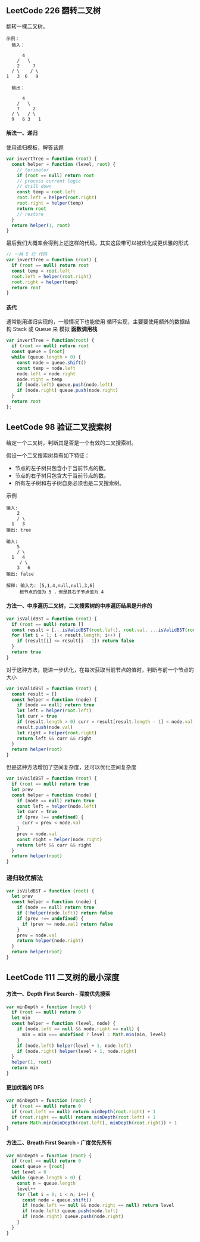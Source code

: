 <h2 id="1">LeetCode 226 翻转二叉树</h2>
翻转一棵二叉树。

    示例：
      输入：

          4
        /   \
        2     7
      / \    / \
    1   3  6   9
      
      输出：

          4
        /   \
        7     2
      / \   / \
      9   6 3   1

#### 解法一、递归
使用递归模板，解答该题

```javascript
var invertTree = function (root) {
  const helper = function (level, root) {
    // terimator
    if (root == null) return root
    // process current logic
    // drill down
    const temp = root.left
    root.left = helper(root.right)
    root.right = helper(temp)
    return root
    // restore
  }
  return helper(1, root)
}
```

最后我们大概率会得到上述这样的代码，其实这段带可以被优化成更优雅的形式

```javascript
// 一共 5 行 代码
var invertTree = function (root) {
  if (root == null) return root
  const temp = root.left
  root.left = helper(root.right)
  root.right = helper(temp)
  return root
}
```

#### 迭代
通常能用递归实现的，一般情况下也能使用 循环实现，主要要使用额外的数据结构 Stack 或 Queue 来 模拟 **函数调用栈**

```javascript
var invertTree = function(root) {
  if (root == null) return root
  const queue = [root]
  while (queue.length > 0) {
    const node = queue.shift()
    const temp = node.left
    node.left = node.right
    node.right = temp
    if (node.left) queue.push(node.left)
    if (node.right) queue.push(node.right)
  }
  return root
};
```

<h2 id="2">LeetCode 98 验证二叉搜索树</h2>
给定一个二叉树，判断其是否是一个有效的二叉搜索树。  

假设一个二叉搜索树具有如下特征：  
  * 节点的左子树只包含小于当前节点的数。
  * 节点的右子树只包含大于当前节点的数。
  * 所有左子树和右子树自身必须也是二叉搜索树。

示例

    输入:
        2
        / \
      1   3
    输出: true

    输入:
        5
        / \
      1   4
         / \
        3   6
    输出: false

    解释: 输入为: [5,1,4,null,null,3,6]
         根节点的值为 5 ，但是其右子节点值为 4 
  
#### 方法一、中序遍历二叉树，二叉搜索树的中序遍历结果是升序的

```javascript
var isValidBST = function (root) {
  if (root == null) return []
  const result = [...isValidBST(root.left), root.val, ...isValidBST(root.right)]
  for (let i = 1; i < result.length; i++) {
    if (result[i] <= result[i - 1]) return false
  }
  return true
}
```
对于这种方法，能进一步优化，在每次获取当前节点的值时，判断与前一个节点的大小

```javascript
var isValidBST = function (root) {
  const result = []
  const helper = function (node) {
    if (node == null) return true
    let left = helper(root.left)
    let curr = true
    if (result.length > 0) curr = result[result.length - 1] < node.val
    result.push(node.val)
    let right = helper(root.right)
    return left && curr && right
  }
  return helper(root)
}
```

但是这种方法增加了空间复杂度，还可以优化空间复杂度

```javascript
var isVaildBST = function (root) {
  if (root == null) return true
  let prev
  const helper = function (node) {
    if (node == null) return true
    const left = helper(node.left)
    let curr = true
    if (prev !== undefined) {
      curr = prev < node.val
    }
    prev = node.val
    const right = helper(node.right)
    return left && curr && right
  }
  return helper(root)
}
```

### 递归较优解法
```javascript
var isVildBST = function (root) {
  let prev
  const helper = function (node) {
    if (node == null) return true
    if (!helper(node.left)) return false
    if (prev !== undefined) {
      if (prev >= node.val) return false
    }
    prev = node.val
    return helper(node.right)
  }
  return helper(root)
}
```

<h2 id="3">LeetCode 111 二叉树的最小深度</h2>

#### 方法一、Depth First Search - 深度优先搜索

```javascript
var minDepth = function (root) {
  if (root == null) return 0
  let min
  const helper = function (level, node) {
    if (node.left == null && node.right == null) {
      min = min === undefined ? level : Math.min(min, level)
    }
    if (node.left) helper(level + 1, node.left)
    if (node.right) helper(level + 1, node.right)
  }
  helper(1, root)
  return min
}
```

#### 更加优雅的 DFS

```javascript
var minDepth = function (root) {
  if (root == null) return 0
  if (root.left == null) return minDepth(root.right) + 1
  if (root.right == null) return minDepth(root.left) + 1
  return Math.min(minDepth(root.left), minDepth(root.right)) + 1
}
```

#### 方法二、Breath First Search - 广度优先所有

```javascript
var minDepth = function (root) {
  if (root == null) return 0
  const queue = [root]
  let level = 0
  while (queue.length > 0) {
    const n = queue.length
    level++
    for (let i = 0; i < n; i++) {
      const node = queue.shift()
      if (node.left == null && node.right == null) return level
      if (node.left) queue.push(node.left)
      if (node.right) queue.push(node.right)
    }
  }
}
```
